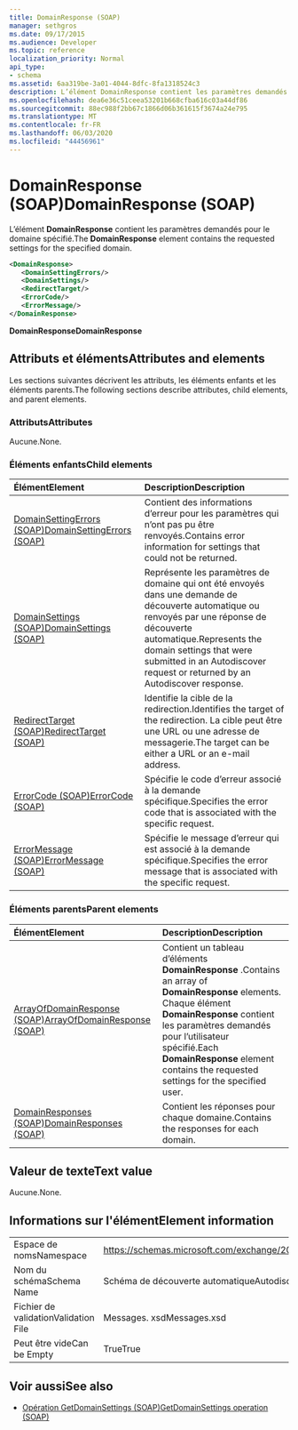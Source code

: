 ```yaml
---
title: DomainResponse (SOAP)
manager: sethgros
ms.date: 09/17/2015
ms.audience: Developer
ms.topic: reference
localization_priority: Normal
api_type:
- schema
ms.assetid: 6aa319be-3a01-4044-8dfc-8fa1318524c3
description: L’élément DomainResponse contient les paramètres demandés pour le domaine spécifié.
ms.openlocfilehash: dea6e36c51ceea53201b668cfba616c03a44df86
ms.sourcegitcommit: 88ec988f2bb67c1866d06b361615f3674a24e795
ms.translationtype: MT
ms.contentlocale: fr-FR
ms.lasthandoff: 06/03/2020
ms.locfileid: "44456961"
---
```

# <a name="domainresponse-soap"></a><span data-ttu-id="ad55e-103">DomainResponse (SOAP)</span><span class="sxs-lookup"><span data-stu-id="ad55e-103">DomainResponse (SOAP)</span></span>

<span data-ttu-id="ad55e-104">L’élément **DomainResponse** contient les paramètres demandés pour le domaine spécifié.</span><span class="sxs-lookup"><span data-stu-id="ad55e-104">The **DomainResponse** element contains the requested settings for the specified domain.</span></span> 
  
```XML
<DomainResponse>
   <DomainSettingErrors/>
   <DomainSettings/>
   <RedirectTarget/>
   <ErrorCode/>
   <ErrorMessage/>
</DomainResponse>
```

 <span data-ttu-id="ad55e-105">**DomainResponse**</span><span class="sxs-lookup"><span data-stu-id="ad55e-105">**DomainResponse**</span></span>
## <a name="attributes-and-elements"></a><span data-ttu-id="ad55e-106">Attributs et éléments</span><span class="sxs-lookup"><span data-stu-id="ad55e-106">Attributes and elements</span></span>

<span data-ttu-id="ad55e-107">Les sections suivantes décrivent les attributs, les éléments enfants et les éléments parents.</span><span class="sxs-lookup"><span data-stu-id="ad55e-107">The following sections describe attributes, child elements, and parent elements.</span></span>
  
### <a name="attributes"></a><span data-ttu-id="ad55e-108">Attributs</span><span class="sxs-lookup"><span data-stu-id="ad55e-108">Attributes</span></span>

<span data-ttu-id="ad55e-109">Aucune.</span><span class="sxs-lookup"><span data-stu-id="ad55e-109">None.</span></span>
  
### <a name="child-elements"></a><span data-ttu-id="ad55e-110">Éléments enfants</span><span class="sxs-lookup"><span data-stu-id="ad55e-110">Child elements</span></span>

|<span data-ttu-id="ad55e-111">**Élément**</span><span class="sxs-lookup"><span data-stu-id="ad55e-111">**Element**</span></span>|<span data-ttu-id="ad55e-112">**Description**</span><span class="sxs-lookup"><span data-stu-id="ad55e-112">**Description**</span></span>|
|:-----|:-----|
|[<span data-ttu-id="ad55e-113">DomainSettingErrors (SOAP)</span><span class="sxs-lookup"><span data-stu-id="ad55e-113">DomainSettingErrors (SOAP)</span></span>](domainsettingerrors-soap.md) <br/> |<span data-ttu-id="ad55e-114">Contient des informations d’erreur pour les paramètres qui n’ont pas pu être renvoyés.</span><span class="sxs-lookup"><span data-stu-id="ad55e-114">Contains error information for settings that could not be returned.</span></span>  <br/> |
|[<span data-ttu-id="ad55e-115">DomainSettings (SOAP)</span><span class="sxs-lookup"><span data-stu-id="ad55e-115">DomainSettings (SOAP)</span></span>](domainsettings-soap.md) <br/> |<span data-ttu-id="ad55e-116">Représente les paramètres de domaine qui ont été envoyés dans une demande de découverte automatique ou renvoyés par une réponse de découverte automatique.</span><span class="sxs-lookup"><span data-stu-id="ad55e-116">Represents the domain settings that were submitted in an Autodiscover request or returned by an Autodiscover response.</span></span>  <br/> |
|[<span data-ttu-id="ad55e-117">RedirectTarget (SOAP)</span><span class="sxs-lookup"><span data-stu-id="ad55e-117">RedirectTarget (SOAP)</span></span>](redirecttarget-soap.md) <br/> |<span data-ttu-id="ad55e-118">Identifie la cible de la redirection.</span><span class="sxs-lookup"><span data-stu-id="ad55e-118">Identifies the target of the redirection.</span></span> <span data-ttu-id="ad55e-119">La cible peut être une URL ou une adresse de messagerie.</span><span class="sxs-lookup"><span data-stu-id="ad55e-119">The target can be either a URL or an e-mail address.</span></span>  <br/> |
|[<span data-ttu-id="ad55e-120">ErrorCode (SOAP)</span><span class="sxs-lookup"><span data-stu-id="ad55e-120">ErrorCode (SOAP)</span></span>](errorcode-soap.md) <br/> |<span data-ttu-id="ad55e-121">Spécifie le code d’erreur associé à la demande spécifique.</span><span class="sxs-lookup"><span data-stu-id="ad55e-121">Specifies the error code that is associated with the specific request.</span></span>  <br/> |
|[<span data-ttu-id="ad55e-122">ErrorMessage (SOAP)</span><span class="sxs-lookup"><span data-stu-id="ad55e-122">ErrorMessage (SOAP)</span></span>](errormessage-soap.md) <br/> |<span data-ttu-id="ad55e-123">Spécifie le message d’erreur qui est associé à la demande spécifique.</span><span class="sxs-lookup"><span data-stu-id="ad55e-123">Specifies the error message that is associated with the specific request.</span></span>  <br/> |
   
### <a name="parent-elements"></a><span data-ttu-id="ad55e-124">Éléments parents</span><span class="sxs-lookup"><span data-stu-id="ad55e-124">Parent elements</span></span>

|<span data-ttu-id="ad55e-125">**Élément**</span><span class="sxs-lookup"><span data-stu-id="ad55e-125">**Element**</span></span>|<span data-ttu-id="ad55e-126">**Description**</span><span class="sxs-lookup"><span data-stu-id="ad55e-126">**Description**</span></span>|
|:-----|:-----|
|[<span data-ttu-id="ad55e-127">ArrayOfDomainResponse (SOAP)</span><span class="sxs-lookup"><span data-stu-id="ad55e-127">ArrayOfDomainResponse (SOAP)</span></span>](arrayofdomainresponse-soap.md) <br/> |<span data-ttu-id="ad55e-128">Contient un tableau d’éléments **DomainResponse** .</span><span class="sxs-lookup"><span data-stu-id="ad55e-128">Contains an array of **DomainResponse** elements.</span></span> <span data-ttu-id="ad55e-129">Chaque élément **DomainResponse** contient les paramètres demandés pour l’utilisateur spécifié.</span><span class="sxs-lookup"><span data-stu-id="ad55e-129">Each **DomainResponse** element contains the requested settings for the specified user.</span></span>  <br/> |
|[<span data-ttu-id="ad55e-130">DomainResponses (SOAP)</span><span class="sxs-lookup"><span data-stu-id="ad55e-130">DomainResponses (SOAP)</span></span>](domainresponses-soap.md) <br/> |<span data-ttu-id="ad55e-131">Contient les réponses pour chaque domaine.</span><span class="sxs-lookup"><span data-stu-id="ad55e-131">Contains the responses for each domain.</span></span>  <br/> |
   
## <a name="text-value"></a><span data-ttu-id="ad55e-132">Valeur de texte</span><span class="sxs-lookup"><span data-stu-id="ad55e-132">Text value</span></span>

<span data-ttu-id="ad55e-133">Aucune.</span><span class="sxs-lookup"><span data-stu-id="ad55e-133">None.</span></span>
  
## <a name="element-information"></a><span data-ttu-id="ad55e-134">Informations sur l'élément</span><span class="sxs-lookup"><span data-stu-id="ad55e-134">Element information</span></span>

|||
|:-----|:-----|
|<span data-ttu-id="ad55e-135">Espace de noms</span><span class="sxs-lookup"><span data-stu-id="ad55e-135">Namespace</span></span>  <br/> |https://schemas.microsoft.com/exchange/2010/Autodiscover  <br/> |
|<span data-ttu-id="ad55e-136">Nom du schéma</span><span class="sxs-lookup"><span data-stu-id="ad55e-136">Schema Name</span></span>  <br/> |<span data-ttu-id="ad55e-137">Schéma de découverte automatique</span><span class="sxs-lookup"><span data-stu-id="ad55e-137">Autodiscover schema</span></span>  <br/> |
|<span data-ttu-id="ad55e-138">Fichier de validation</span><span class="sxs-lookup"><span data-stu-id="ad55e-138">Validation File</span></span>  <br/> |<span data-ttu-id="ad55e-139">Messages. xsd</span><span class="sxs-lookup"><span data-stu-id="ad55e-139">Messages.xsd</span></span>  <br/> |
|<span data-ttu-id="ad55e-140">Peut être vide</span><span class="sxs-lookup"><span data-stu-id="ad55e-140">Can be Empty</span></span>  <br/> |<span data-ttu-id="ad55e-141">True</span><span class="sxs-lookup"><span data-stu-id="ad55e-141">True</span></span>  <br/> |
   
## <a name="see-also"></a><span data-ttu-id="ad55e-142">Voir aussi</span><span class="sxs-lookup"><span data-stu-id="ad55e-142">See also</span></span>

- [<span data-ttu-id="ad55e-143">Opération GetDomainSettings (SOAP)</span><span class="sxs-lookup"><span data-stu-id="ad55e-143">GetDomainSettings operation (SOAP)</span></span>](getdomainsettings-operation-soap.md)

